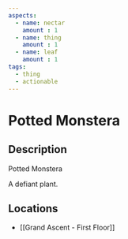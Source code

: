 ```yaml
---
aspects: 
  - name: nectar
    amount : 1
  - name: thing
    amount : 1
  - name: leaf
    amount : 1
tags:
  - thing
  - actionable
---
```


# Potted Monstera

## Description
Potted Monstera

A defiant plant.
## Locations
- [[Grand Ascent - First Floor]]